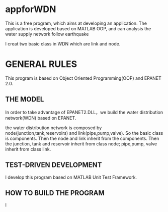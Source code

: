 # appforWDN
This is a free program, which aims at developing an application. The application is developed based on MATLAB OOP, and can analysis the water supply network follow earthquake

I creat two basic class in WDN which are link and node.
# GENERAL RULES
This program is based on Object Oriented Programming(OOP) and EPANET 2.0.

## THE MODEL
In order to take advantage of EPANET2.DLL，we build the water distribution network(WDN) based on EPANET.

the water distribution network is composed by node(junction,tank,reservoirs) and link(pipe,pump,valve). So the basic class is components. Then the node and link inherit from the components. Then the junction, tank and reservoir inherit from class node; pipe,pump, valve inherit from class link.

## TEST-DRIVEN DEVELOPMENT
I develop this program based on MATLAB Unit Test Framework.
## HOW TO BUILD THE PROGRAM
I  


